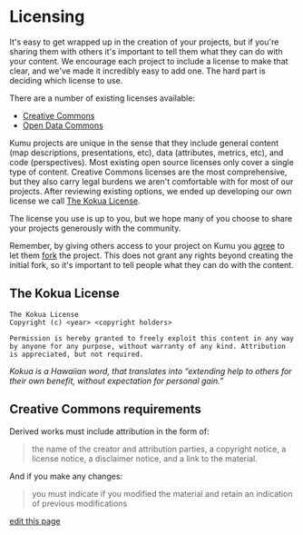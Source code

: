 # Licensing

It's easy to get wrapped up in the creation of your projects, but if you're sharing them with others it's important
to tell them what they can do with your content. We encourage each project to include a license to make that clear,
and we've made it incredibly easy to add one. The hard part is deciding which license to use.

There are a number of existing licenses available:
- [Creative Commons](http://creativecommons.org/)
- [Open Data Commons](http://opendatacommons.org/)

Kumu projects are unique in the sense that they include general content (map descriptions, presentations, etc),
data (attributes, metrics, etc), and code (perspectives). Most existing open source licenses
only cover a single type of content. Creative Commons licenses are the most comprehensive, but they also carry
legal burdens we aren't comfortable with for most of our projects. After reviewing existing options, we ended
up developing our own license we call [The Kokua License](https://medium.com/@rymohr/the-kokua-license-b2f430a03f4a#.razdhigjg).

The license you use is up to you, but we hope many of you choose to share your projects generously with the community.

Remember, by giving others access to your project on Kumu you [agree](https://kumu.io/terms) to let them
[fork](guides/forking.md) the project. This does not grant any rights beyond creating the initial fork,
so it's important to tell people what they can do with the content.

## The Kokua License

```
The Kokua License
Copyright (c) <year> <copyright holders>

Permission is hereby granted to freely exploit this content in any way by anyone for any purpose, without warranty of any kind. Attribution is appreciated, but not required.
```

*Kokua is a Hawaiian word, that translates into “extending help to others for their own benefit, without expectation for personal gain.”*

## Creative Commons requirements

Derived works must include attribution in the form of:

> the name of the creator and attribution parties, a copyright notice, a license notice, a disclaimer notice, and a link to the material. 

And if you make any changes:

> you must indicate if you modified the material and retain an indication of previous modifications

<span class="edit-link"><a href="https://github.com/kumu/docs/blob/master/guides/licensing.md" target="_blank"><i class="fa fa-github"></i> edit this page</a></span>
